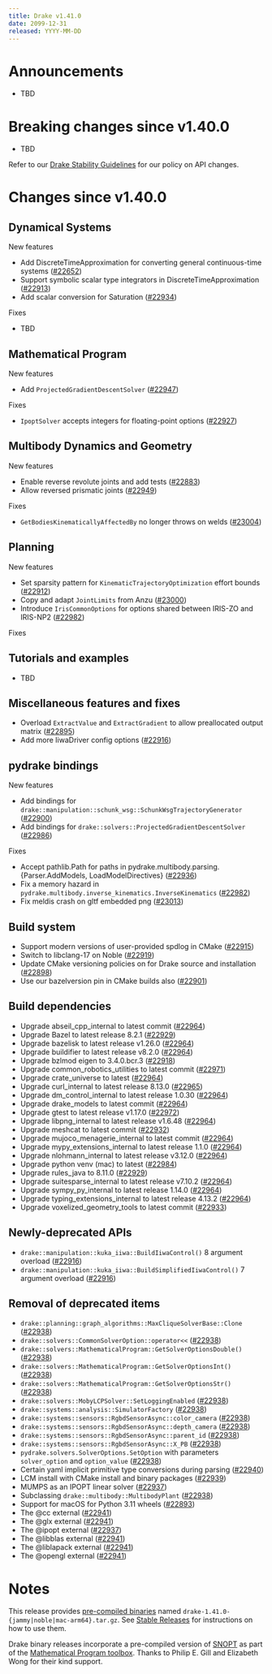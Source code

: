```yaml
---
title: Drake v1.41.0
date: 2099-12-31
released: YYYY-MM-DD
---
```


# Announcements

* TBD

# Breaking changes since v1.40.0

* TBD

Refer to our [Drake Stability Guidelines](/stable.html) for our policy
on API changes.

# Changes since v1.40.0

## Dynamical Systems

<!-- <relnotes for systems go here> -->

New features

* Add DiscreteTimeApproximation for converting general continuous-time systems ([#22652][_#22652])
* Support symbolic scalar type integrators in DiscreteTimeApproximation ([#22913][_#22913])
* Add scalar conversion for Saturation ([#22934][_#22934])

Fixes

* TBD

## Mathematical Program

<!-- <relnotes for solvers go here> -->


New features

* Add `ProjectedGradientDescentSolver` ([#22947][_#22947])

Fixes

* `IpoptSolver` accepts integers for floating-point options ([#22927][_#22927])

## Multibody Dynamics and Geometry

<!-- <relnotes for geometry,multibody go here> -->


New features

* Enable reverse revolute joints and add tests ([#22883][_#22883])
* Allow reversed prismatic joints ([#22949][_#22949])

Fixes

* `GetBodiesKinematicallyAffectedBy` no longer throws on welds ([#23004][_#23004])

## Planning

<!-- <relnotes for planning go here> -->


New features

* Set sparsity pattern for `KinematicTrajectoryOptimization` effort bounds ([#22912][_#22912])
* Copy and adapt `JointLimits` from Anzu ([#23000][_#23000])
* Introduce `IrisCommonOptions` for options shared between IRIS-ZO and IRIS-NP2 ([#22982][_#22982])

Fixes

## Tutorials and examples

<!-- <relnotes for examples,tutorials go here> -->

* TBD

## Miscellaneous features and fixes

<!-- <relnotes for common,math,lcm,lcmtypes,manipulation,perception,visualization go here> -->

* Overload `ExtractValue` and `ExtractGradient` to allow preallocated output matrix ([#22895][_#22895])
* Add more IiwaDriver config options ([#22916][_#22916])

## pydrake bindings

<!-- <relnotes for bindings go here> -->

New features

* Add bindings for `drake::manipulation::schunk_wsg::SchunkWsgTrajectoryGenerator` ([#22900][_#22900])
* Add bindings for `drake::solvers::ProjectedGradientDescentSolver` ([#22986][_#22986])

Fixes

* Accept pathlib.Path for paths in pydrake.multibody.parsing.{Parser.AddModels, LoadModelDirectives} ([#22936][_#22936])
* Fix a memory hazard in `pydrake.multibody.inverse_kinematics.InverseKinematics` ([#22982][_#22982])
* Fix meldis crash on gltf embedded png ([#23013][_#23013])


## Build system

<!-- <relnotes for cmake,doc,setup,third_party,tools go here> -->

* Support modern versions of user-provided spdlog in CMake ([#22915][_#22915])
* Switch to libclang-17 on Noble ([#22919][_#22919])
* Update CMake versioning policies on for Drake source and installation ([#22898][_#22898])
* Use our bazelversion pin in CMake builds also ([#22901][_#22901])

## Build dependencies

<!-- <relnotes for workspace go here> -->

* Upgrade abseil_cpp_internal to latest commit ([#22964][_#22964])
* Upgrade Bazel to latest release 8.2.1 ([#22929][_#22929])
* Upgrade bazelisk to latest release v1.26.0 ([#22964][_#22964])
* Upgrade buildifier to latest release v8.2.0 ([#22964][_#22964])
* Upgrade bzlmod eigen to 3.4.0.bcr.3 ([#22918][_#22918])
* Upgrade common_robotics_utilities to latest commit ([#22971][_#22971])
* Upgrade crate_universe to latest ([#22964][_#22964])
* Upgrade curl_internal to latest release 8.13.0 ([#22965][_#22965])
* Upgrade dm_control_internal to latest release 1.0.30 ([#22964][_#22964])
* Upgrade drake_models to latest commit ([#22964][_#22964])
* Upgrade gtest to latest release v1.17.0 ([#22972][_#22972])
* Upgrade libpng_internal to latest release v1.6.48 ([#22964][_#22964])
* Upgrade meshcat to latest commit ([#22932][_#22932])
* Upgrade mujoco_menagerie_internal to latest commit ([#22964][_#22964])
* Upgrade mypy_extensions_internal to latest release 1.1.0 ([#22964][_#22964])
* Upgrade nlohmann_internal to latest release v3.12.0 ([#22964][_#22964])
* Upgrade python venv (mac) to latest ([#22984][_#22984])
* Upgrade rules_java to 8.11.0 ([#22929][_#22929])
* Upgrade suitesparse_internal to latest release v7.10.2 ([#22964][_#22964])
* Upgrade sympy_py_internal to latest release 1.14.0 ([#22964][_#22964])
* Upgrade typing_extensions_internal to latest release 4.13.2 ([#22964][_#22964])
* Upgrade voxelized_geometry_tools to latest commit ([#22933][_#22933])


## Newly-deprecated APIs

* `drake::manipulation::kuka_iiwa::BuildIiwaControl()` 8 argument overload ([#22916][_#22916])
* `drake::manipulation::kuka_iiwa::BuildSimplifiedIiwaControl()` 7 argument overload ([#22916][_#22916])

## Removal of deprecated items

* `drake::planning::graph_algorithms::MaxCliqueSolverBase::Clone` ([#22938][_#22938])
* `drake::solvers::CommonSolverOption::operator<<` ([#22938][_#22938])
* `drake::solvers::MathematicalProgram::GetSolverOptionsDouble()` ([#22938][_#22938])
* `drake::solvers::MathematicalProgram::GetSolverOptionsInt()` ([#22938][_#22938])
* `drake::solvers::MathematicalProgram::GetSolverOptionsStr()` ([#22938][_#22938])
* `drake::solvers::MobyLCPSolver::SetLoggingEnabled` ([#22938][_#22938])
* `drake::systems::analysis::SimulatorFactory` ([#22938][_#22938])
* `drake::systems::sensors::RgbdSensorAsync::color_camera` ([#22938][_#22938])
* `drake::systems::sensors::RgbdSensorAsync::depth_camera` ([#22938][_#22938])
* `drake::systems::sensors::RgbdSensorAsync::parent_id` ([#22938][_#22938])
* `drake::systems::sensors::RgbdSensorAsync::X_PB` ([#22938][_#22938])
* `pydrake.solvers.SolverOptions.SetOption` with parameters `solver_option` and `option_value` ([#22938][_#22938])
* Certain yaml implicit primitive type conversions during parsing ([#22940][_#22940])
* LCM install with CMake install and binary packages ([#22939][_#22939])
* MUMPS as an IPOPT linear solver ([#22937][_#22937])
* Subclassing `drake::multibody::MultibodyPlant` ([#22938][_#22938])
* Support for macOS for Python 3.11 wheels ([#22893][_#22893])
* The @cc external ([#22941][_#22941])
* The @glx external ([#22941][_#22941])
* The @ipopt external ([#22937][_#22937])
* The @libblas external ([#22941][_#22941])
* The @liblapack external ([#22941][_#22941])
* The @opengl external ([#22941][_#22941])

# Notes


This release provides [pre-compiled binaries](https://github.com/RobotLocomotion/drake/releases/tag/v1.41.0) named
``drake-1.41.0-{jammy|noble|mac-arm64}.tar.gz``. See [Stable Releases](/from_binary.html#stable-releases) for instructions on how to use them.

Drake binary releases incorporate a pre-compiled version of [SNOPT](https://ccom.ucsd.edu/~optimizers/solvers/snopt/) as part of the
[Mathematical Program toolbox](https://drake.mit.edu/doxygen_cxx/group__solvers.html). Thanks to
Philip E. Gill and Elizabeth Wong for their kind support.

<!-- <begin issue links> -->
[_#22652]: https://github.com/RobotLocomotion/drake/pull/22652
[_#22883]: https://github.com/RobotLocomotion/drake/pull/22883
[_#22893]: https://github.com/RobotLocomotion/drake/pull/22893
[_#22895]: https://github.com/RobotLocomotion/drake/pull/22895
[_#22898]: https://github.com/RobotLocomotion/drake/pull/22898
[_#22900]: https://github.com/RobotLocomotion/drake/pull/22900
[_#22901]: https://github.com/RobotLocomotion/drake/pull/22901
[_#22912]: https://github.com/RobotLocomotion/drake/pull/22912
[_#22913]: https://github.com/RobotLocomotion/drake/pull/22913
[_#22915]: https://github.com/RobotLocomotion/drake/pull/22915
[_#22916]: https://github.com/RobotLocomotion/drake/pull/22916
[_#22918]: https://github.com/RobotLocomotion/drake/pull/22918
[_#22919]: https://github.com/RobotLocomotion/drake/pull/22919
[_#22927]: https://github.com/RobotLocomotion/drake/pull/22927
[_#22929]: https://github.com/RobotLocomotion/drake/pull/22929
[_#22932]: https://github.com/RobotLocomotion/drake/pull/22932
[_#22933]: https://github.com/RobotLocomotion/drake/pull/22933
[_#22934]: https://github.com/RobotLocomotion/drake/pull/22934
[_#22936]: https://github.com/RobotLocomotion/drake/pull/22936
[_#22937]: https://github.com/RobotLocomotion/drake/pull/22937
[_#22938]: https://github.com/RobotLocomotion/drake/pull/22938
[_#22939]: https://github.com/RobotLocomotion/drake/pull/22939
[_#22940]: https://github.com/RobotLocomotion/drake/pull/22940
[_#22941]: https://github.com/RobotLocomotion/drake/pull/22941
[_#22947]: https://github.com/RobotLocomotion/drake/pull/22947
[_#22949]: https://github.com/RobotLocomotion/drake/pull/22949
[_#22964]: https://github.com/RobotLocomotion/drake/pull/22964
[_#22965]: https://github.com/RobotLocomotion/drake/pull/22965
[_#22971]: https://github.com/RobotLocomotion/drake/pull/22971
[_#22972]: https://github.com/RobotLocomotion/drake/pull/22972
[_#22982]: https://github.com/RobotLocomotion/drake/pull/22982
[_#22984]: https://github.com/RobotLocomotion/drake/pull/22984
[_#22986]: https://github.com/RobotLocomotion/drake/pull/22986
[_#23000]: https://github.com/RobotLocomotion/drake/pull/23000
[_#23004]: https://github.com/RobotLocomotion/drake/pull/23004
[_#23013]: https://github.com/RobotLocomotion/drake/pull/23013
<!-- <end issue links> -->

<!--
  Current oldest_commit 97cb91e9ccad081e6521d50a26ba7186f0ebe6d5 (exclusive).
  Current newest_commit 3fba171e070aeab90ff3595fcd852c2859c39a00 (inclusive).
-->
